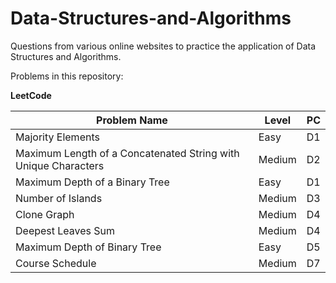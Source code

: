 # Data-Structures-and-Algorithms

Questions from various online websites to practice the application of Data Structures and Algorithms.

Problems in this repository:

**LeetCode** 

| Problem Name                                                   | Level  | PC |
|----------------------------------------------------------------|--------|----|
| Majority Elements                                              | Easy   | D1 |
| Maximum Length of a Concatenated String with Unique Characters | Medium | D2 |
| Maximum Depth of a Binary Tree                                 | Easy   | D1 |
| Number of Islands                                              | Medium | D3 |
| Clone Graph                                                    | Medium | D4 |
| Deepest Leaves Sum                                             | Medium | D4 |
| Maximum Depth of Binary Tree                                   | Easy   | D5 |
| Course Schedule  			                                     | Medium | D7 |
